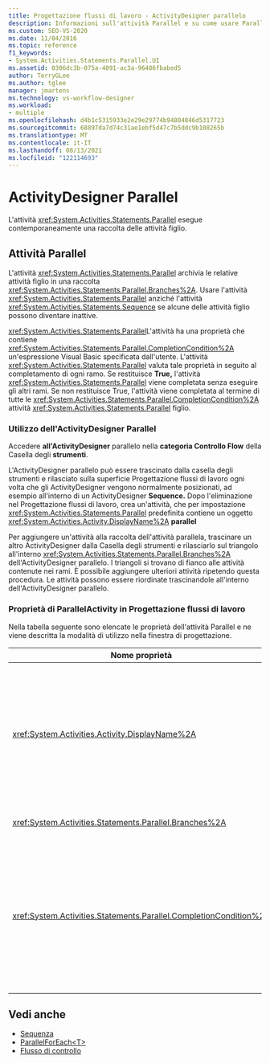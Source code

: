 ```yaml
---
title: Progettazione flussi di lavoro - ActivityDesigner parallelo
description: Informazioni sull'attività Parallel e su come usare Parallel ActivityDesigner per eseguire contemporaneamente una raccolta di attività figlio.
ms.custom: SEO-VS-2020
ms.date: 11/04/2016
ms.topic: reference
f1_keywords:
- System.Activities.Statements.Parallel.UI
ms.assetid: 0306dc3b-075a-4091-ac3a-96486fbabed5
author: TerryGLee
ms.author: tglee
manager: jmartens
ms.technology: vs-workflow-designer
ms.workload:
- multiple
ms.openlocfilehash: d4b1c5315933e2e29e29774b94804846d5317723
ms.sourcegitcommit: 68897da7d74c31ae1ebf5d47c7b5ddc9b108265b
ms.translationtype: MT
ms.contentlocale: it-IT
ms.lasthandoff: 08/13/2021
ms.locfileid: "122114693"
---
```

# <a name="parallel-activity-designer"></a>ActivityDesigner Parallel

L'attività <xref:System.Activities.Statements.Parallel> esegue contemporaneamente una raccolta delle attività figlio.

## <a name="the-parallel-activity"></a>Attività Parallel

L'attività <xref:System.Activities.Statements.Parallel> archivia le relative attività figlio in una raccolta <xref:System.Activities.Statements.Parallel.Branches%2A>. Usare l'attività <xref:System.Activities.Statements.Parallel> anziché l'attività <xref:System.Activities.Statements.Sequence> se alcune delle attività figlio possono diventare inattive.

<xref:System.Activities.Statements.Parallel>L'attività ha una proprietà che contiene <xref:System.Activities.Statements.Parallel.CompletionCondition%2A> un'espressione Visual Basic specificata dall'utente. L'attività <xref:System.Activities.Statements.Parallel> valuta tale proprietà in seguito al completamento di ogni ramo. Se restituisce **True,** l'attività <xref:System.Activities.Statements.Parallel> viene completata senza eseguire gli altri rami. Se non restituisce True, l'attività viene completata al termine di tutte le <xref:System.Activities.Statements.Parallel.CompletionCondition%2A> attività  <xref:System.Activities.Statements.Parallel> figlio.

### <a name="using-the-parallel-activity-designer"></a>Utilizzo dell'ActivityDesigner Parallel

Accedere **all'ActivityDesigner** parallelo nella **categoria Controllo Flow** della Casella degli **strumenti**.

L'ActivityDesigner parallelo può essere  trascinato dalla casella degli strumenti e rilasciato sulla superficie Progettazione flussi di lavoro ogni volta che gli ActivityDesigner vengono normalmente posizionati, ad esempio all'interno di un ActivityDesigner **Sequence.**  Dopo l'eliminazione nel Progettazione flussi di lavoro, crea un'attività, che per impostazione <xref:System.Activities.Statements.Parallel> predefinita contiene un oggetto <xref:System.Activities.Activity.DisplayName%2A> **parallel**

Per aggiungere un'attività alla raccolta dell'attività parallela, trascinare un altro ActivityDesigner dalla Casella degli strumenti e rilasciarlo sul triangolo all'interno <xref:System.Activities.Statements.Parallel.Branches%2A> dell'ActivityDesigner  parallelo.  I triangoli si trovano di fianco alle attività contenute nei rami. È possibile aggiungere ulteriori attività ripetendo questa procedura. Le attività possono essere riordinate trascinandole  all'interno dell'ActivityDesigner parallelo.

### <a name="parallel-activity-properties-in-the-workflow-designer"></a>Proprietà di ParallelActivity in Progettazione flussi di lavoro

Nella tabella seguente sono elencate le proprietà dell'attività Parallel e ne viene descritta la modalità di utilizzo nella finestra di progettazione.

|Nome proprietà|Obbligatoria|Utilizzo|
|-|--------------|-|
|<xref:System.Activities.Activity.DisplayName%2A>|Falso|Specifica il nome descrittivo visualizzato nell'intestazione dell'ActivityDesigner. Il valore predefinito è **Parallel**. Il valore può essere modificato facoltativamente nella **griglia** Proprietà o direttamente nell'intestazione di ActivityDesigner.|
|<xref:System.Activities.Statements.Parallel.Branches%2A>|Vero|Contiene la raccolta di attività figlio da eseguire.|
|<xref:System.Activities.Statements.Parallel.CompletionCondition%2A>|Falso|Restituisce il risultato dopo il completamento di un ramo. Se restituisce **True,** i rami in sospeso pianificati vengono annullati. Se questa proprietà non è impostata o restituisce **False**, l'attività viene completata al termine di tutte le attività figlio. Il valore predefinito è **null**.|

## <a name="see-also"></a>Vedi anche

- [Sequenza](../workflow-designer/sequence-activity-designer.md)
- [ParallelForEach\<T>](../workflow-designer/parallelforeach-t-activity-designer.md)
- [Flusso di controllo](../workflow-designer/control-flow-activity-designers.md)
